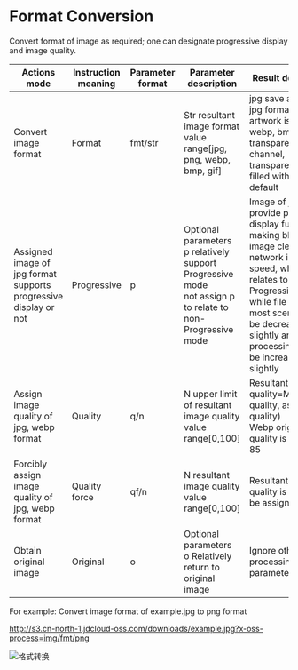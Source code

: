 # Format Conversion

Convert format of image as required; one can designate progressive display and image quality.

|Actions mode|Instruction meaning|Parameter format|Parameter description|Result description|
|-|-|-|-|-|
|Convert image format|Format|fmt/str|Str resultant image format<br>value range[jpg, png, webp, bmp, gif]|jpg save artwork as jpg format. If the artwork is png, webp, bmp with transparent channel, transparency will be filled with white by default|
|Assigned image of jpg format supports progressive display or not|Progressive|p|Optional parameters<br>p relatively support Progressive mode<br>not assign p to relate to non-Progressive mode|Image of jpg format provide progressive display function making blurry image clear when network is at low speed, which relates to Progressive mode<br>while file size of most scenario will be decreased slightly and image processing time will be increased slightly|
|Assign image quality of jpg, webp format|Quality|q/n|N upper limit of resultant image quality<br>value range[0,100]|Resultant image quality=MIN(original quality, assigned quality)<br>Webp original quality is fixed as 85|
|Forcibly assign image quality of jpg, webp format|Quality force|qf/n|N resultant image quality<br>value range[0,100]|Resultant image quality is forced to be assigned quality|
|Obtain original image|Original|o|Optional parameters<br>o Relatively return to original image|Ignore other processing parameters|

For example: Convert image format of example.jpg to png format

http://s3.cn-north-1.jdcloud-oss.com/downloads/example.jpg?x-oss-process=img/fmt/png

![格式转换](../../../../../image/Object-Storage-Service/OSS-061.png)
